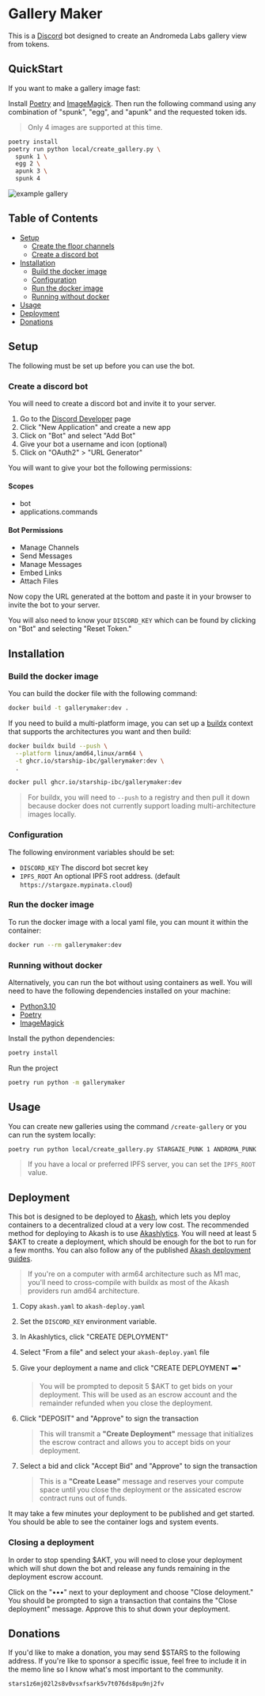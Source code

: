 # Gallery Maker

This is a [Discord] bot designed to create an Andromeda Labs gallery view from tokens.

## QuickStart

If you want to make a gallery image fast:

Install [Poetry] and [ImageMagick]. Then run the following command using any combination of "spunk", "egg", and "apunk" and the requested token ids.

> Only 4 images are supported at this time.

```sh
poetry install
poetry run python local/create_gallery.py \
  spunk 1 \
  egg 2 \
  apunk 3 \
  spunk 4
```

![example gallery](./images/example.png)

## Table of Contents

- [Setup](#setup)
  - [Create the floor channels](#create-the-floor-channels)
  - [Create a discord bot](#create-a-discord-bot)
- [Installation](#installation)
  - [Build the docker image](#build-the-docker-image)
  - [Configuration](#configuration)
  - [Run the docker image](#run-the-docker-image)
  - [Running without docker](#running-without-docker)
- [Usage](#usage)
- [Deployment](#deployemnt)
- [Donations](#donations)

## Setup

The following must be set up before you can use the bot.

### Create a discord bot

You will need to create a discord bot and invite it to your server.

1. Go to the [Discord Developer](https://discord.com/developers/applications) page
2. Click "New Application" and create a new app
3. Click on "Bot" and select "Add Bot"
4. Give your bot a username and icon (optional)
5. Click on "OAuth2" > "URL Generator"

You will want to give your bot the following permissions:

#### Scopes

- bot
- applications.commands

#### Bot Permissions

- Manage Channels
- Send Messages
- Manage Messages
- Embed Links
- Attach Files

Now copy the URL generated at the bottom and paste it in your browser to invite the bot to your server.

You will also need to know your `DISCORD_KEY` which can be found by clicking on "Bot" and selecting "Reset Token."

## Installation

### Build the docker image

You can build the docker file with the following command:

```sh
docker build -t gallerymaker:dev .
```

If you need to build a multi-platform image, you can set up a [buildx] context that supports the architectures you want and then build:

```sh
docker buildx build --push \
  --platform linux/amd64,linux/arm64 \
  -t ghcr.io/starship-ibc/gallerymaker:dev \
  .

docker pull ghcr.io/starship-ibc/gallerymaker:dev
```

> For buildx, you will need to `--push` to a registry and then pull it down because docker does not currently support loading multi-architecture images locally.

### Configuration

The following environment variables should be set:

- `DISCORD_KEY` The discord bot secret key
- `IPFS_ROOT` An optional IPFS root address. (default `https://stargaze.mypinata.cloud`)

### Run the docker image

To run the docker image with a local yaml file, you can mount it within the container:

```sh
docker run --rm gallerymaker:dev
```

### Running without docker

Alternatively, you can run the bot without using containers as well. You will need to have the following dependencies installed on your machine:

- [Python3.10](https://www.python.org/)
- [Poetry]
- [ImageMagick]

Install the python dependencies:

```sh
poetry install
```

Run the project

```sh
poetry run python -m gallerymaker
```

## Usage

You can create new galleries using the command `/create-gallery` or you can run the system locally:

```sh
poetry run python local/create_gallery.py STARGAZE_PUNK 1 ANDROMA_PUNK 2 EGG 3 ANDROMAVERSE 4
```

> If you have a local or preferred IPFS server, you can set the `IPFS_ROOT` value.

## Deployment

This bot is designed to be deployed to [Akash], which lets you deploy containers to a decentralized cloud at a very low cost. The recommended method for deploying to Akash is to use [Akashlytics]. You will need at least 5 $AKT to create a deployment, which should be enough for the bot to run for a few months. You can also follow any of the published [Akash deployment guides].

> If you're on a computer with arm64 architecture such as M1 mac, you'll need to cross-compile with buildx as most of the Akash providers run amd64 architecture.

1. Copy `akash.yaml` to `akash-deploy.yaml`
2. Set the `DISCORD_KEY` environment variable.
3. In Akashlytics, click "CREATE DEPLOYMENT"
4. Select "From a file" and select your `akash-deploy.yaml` file
5. Give your deployment a name and click "CREATE DEPLOYMENT ➡️"

    > You will be prompted to deposit 5 $AKT to get bids on your deployment. This will be used as an escrow account and the remainder refunded when you close the deployment.

6. Click "DEPOSIT" and "Approve" to sign the transaction

    > This will transmit a **"Create Deployment"** message that initializes the escrow contract and allows you to accept bids on your deployment.

7. Select a bid and click "Accept Bid" and "Approve" to sign the transaction

    > This is a **"Create Lease"** message and reserves your compute space until you close the deployment or the assicated escrow contract runs out of funds.

It may take a few minutes your deployment to be published and get started. You should be able to see the container logs and system events.

### Closing a deployment

In order to stop spending $AKT, you will need to close your deployment which will shut down the bot and release any funds remaining in the deployment escrow account.

Click on the "•••" next to your deployment and choose "Close deloyment." You should be prompted to sign a transaction that contains the "Close deployment" message. Approve this to shut down your deployment.

## Donations

If you'd like to make a donation, you may send $STARS to the following address. If you're like to sponsor a specific issue, feel free to include it in the memo line so I know what's most important to the community.

```txt
stars1z6mj02l2s8v0vsxfsark5v7t076ds8pu9nj2fv
```

[Akash]: https://akash.network/
[Akashlytics]: https://www.akashlytics.com/
[Akash deployment guides]: https://docs.akash.network/guides
[buildx]: https://docs.docker.com/build/buildx/
[Discord]: https://discord.com/
[Andromeda Labs]: https://twitter.com/AndromaverseLab
[stargaze-utils]: https://github.com/starship-ibc/stargaze-utils
[Poetry]: https://python-poetry.org/docs/master/#installation
[ImageMagick]: https://imagemagick.org/

